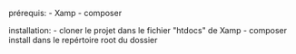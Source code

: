 prérequis:
    - Xamp
    - composer

installation:
    - cloner le projet dans le fichier "htdocs" de Xamp
    - composer install dans le repértoire root du dossier